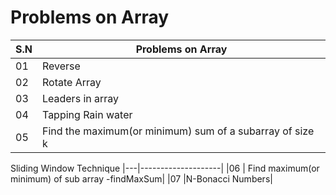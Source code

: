 # Problems on Array

|S.N|Problems on Array|
|---|-----------------|
|01|Reverse|
|02|Rotate Array|
|03|Leaders in array|
|04|Tapping Rain water|
|05|Find the maximum(or minimum) sum of a subarray of size k |

Sliding Window Technique
|---|--------------------|
|06 | Find maximum(or minimum) of sub array -findMaxSum|
|07 |N-Bonacci Numbers|
